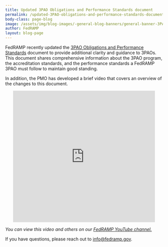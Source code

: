 ```yaml
---
title: Updated 3PAO Obligations and Performance Standards document
permalink: /updated-3PAO-obligations-and-performance-standards-document/
body-class: page-blog
image: /assets/img/blog-images/-general-blog-banners/general-banner-3PAO.png
author: FedRAMP
layout: blog-page
---
```


FedRAMP recently updated the <a href="{{site.baseurl}}/assets/resources/documents/3PAO_Obligations_and_Performance_Standards.pdf">3PAO Obligations and Performance Standards</a> document to provide additional clarity and guidance to 3PAOs. This document shares comprehensive information about the 3PAO program, the accreditation standards, and the performance standards a FedRAMP 3PAO must follow to maintain good standing. 

In addition, the PMO has developed a brief video that covers an overview of the changes to this document.

<div class="video-responsive">
<iframe width="560" height="420" style="width:  90%; margin-left: 5%;" src="https://www.youtube.com/embed/737mv1gH1cU" frameborder="0" allow="accelerometer; autoplay; encrypted-media; gyroscope; picture-in-picture" allowfullscreen></iframe>
</div>

*You can view this video and others on our <a href="www.youtube.com/fedramp">FedRAMP YouTube channel.</a>*

If you have questions, please reach out to <a href="mailto:info@fedramp.gov">info@fedramp.gov</a>.





